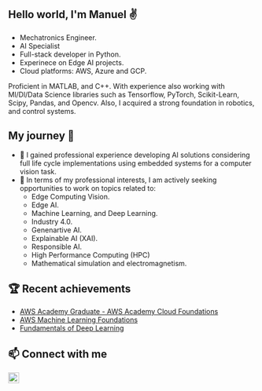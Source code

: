 ## Hello world, I'm Manuel ✌️

- Mechatronics Engineer.
- AI Specialist
- Full-stack developer in Python. 
- Experinece on Edge AI projects.
- Cloud platforms: AWS, Azure and GCP.

Proficient in MATLAB, and C++. With experience also working with Ml/Dl/Data Science libraries such as Tensorflow, PyTorch, Scikit-Learn, Scipy, Pandas, and Opencv. Also, I acquired a strong foundation in robotics, and control systems.  

## My journey 🚀 

- 🦿 I gained professional experience developing AI solutions considering full life cycle implementations using embedded systems for a computer vision task.
- 🔭 In terms of my professional interests, I am actively seeking opportunities to work on topics related to: 
    - Edge Computing Vision.
    - Edge AI.
    - Machine Learning, and Deep Learning.
    - Industry 4.0.
    - Genenartive AI.
    - Explainable AI (XAI).
    - Responsible AI.
    - High Performance Computing (HPC) 
    - Mathematical simulation and electromagnetism.     


## 🏆 Recent achievements 

- [AWS Academy Graduate - AWS Academy Cloud Foundations](https://www.credly.com/badges/60d5bfb3-1f06-40da-99db-67c4576897a1)
- [AWS Machine Learning Foundations](https://graduation.udacity.com/api/graduation/certificate/LYDKQRNL/download)
- [Fundamentals of Deep Learning](https://courses.nvidia.com/certificates/2cd6b4fdf9d04ada915c01d07dc7a4c0/)


## 📫 Connect with me

[<img align="left" alt="codeSTACKr | LinkedIn" width="22px" src="https://cdn.jsdelivr.net/npm/simple-icons@v3/icons/linkedin.svg" />](https://www.linkedin.com/in/mhenaora)


